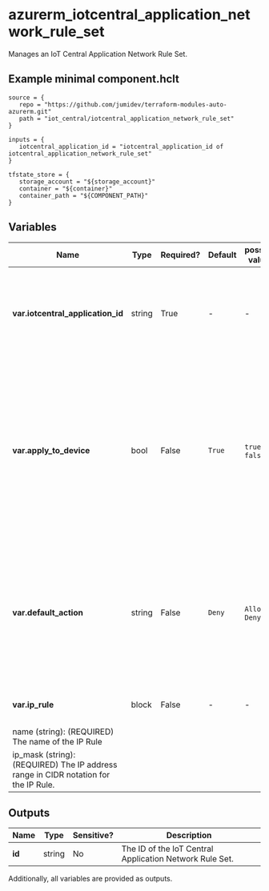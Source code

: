 # azurerm_iotcentral_application_network_rule_set

Manages an IoT Central Application Network Rule Set.

## Example minimal component.hclt

```hcl
source = {
   repo = "https://github.com/jumidev/terraform-modules-auto-azurerm.git" 
   path = "iot_central/iotcentral_application_network_rule_set" 
}

inputs = {
   iotcentral_application_id = "iotcentral_application_id of iotcentral_application_network_rule_set" 
}

tfstate_store = {
   storage_account = "${storage_account}" 
   container = "${container}" 
   container_path = "${COMPONENT_PATH}" 
}

```

## Variables

| Name | Type | Required? |  Default  |  possible values |  Description |
| ---- | ---- | --------- |  ----------- | ----------- | ----------- |
| **var.iotcentral_application_id** | string | True | -  |  -  |  The ID of the IoT Central Application. Changing this forces a new resource to be created. | 
| **var.apply_to_device** | bool | False | `True`  |  `true`, `false`  |  Whether these IP Rules apply for device connectivity to IoT Hub and Device Provisioning Service associated with this IoT Central Application. Possible values are `true`, `false`. Defaults to `true` | 
| **var.default_action** | string | False | `Deny`  |  `Allow`, `Deny`  |  Specifies the default action for the IoT Central Application Network Rule Set. Possible values are `Allow` and `Deny`. Defaults to `Deny`. | 
| **var.ip_rule** | block | False | -  |  -  |  One or more `ip_rule` blocks. | | `ip_rule` block structure: || 
|   name (string): (REQUIRED) The name of the IP Rule ||
|   ip_mask (string): (REQUIRED) The IP address range in CIDR notation for the IP Rule. ||




## Outputs

| Name | Type | Sensitive? | Description |
| ---- | ---- | --------- | --------- |
| **id** | string | No  | The ID of the IoT Central Application Network Rule Set. | 

Additionally, all variables are provided as outputs.
